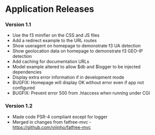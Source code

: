 # Application Releases #

### Version 1.1 ###

* Use the f3 minifier on the CSS and JS files
* Add a redirect example to the URL routes
* Show useragent on homepage to demonstrate f3 UA detection
* Show geolocation data on homepage to demonstrate f3 GEO-IP detection
* Add caching for documentation URLs
* Model example altered to allow $db and $logger to be injected dependencies
* Display extra error information if in development mode
* BUGFIX: Homepage will display OK without error even if app not configured
* BUGFIX: Prevent error 500 from .htaccess when running under CGI

### Version 1.2 ###
 
* Made code PSR-4 compliant except for logger
* Merged in changes from fatfree-mvc - https://github.com/vijinho/fatfree-mvc